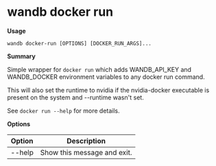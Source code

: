 # wandb docker run

**Usage**

`wandb docker-run [OPTIONS] [DOCKER_RUN_ARGS]...`

**Summary**

Simple wrapper for `docker run` which adds WANDB_API_KEY and WANDB_DOCKER environment variables to any docker run command.

This will also set the runtime to nvidia if the nvidia-docker executable is present on the system and --runtime wasn't set.

See `docker run --help` for more details.

**Options**

| **Option** | **Description**             |
| ---------- | --------------------------- |
| --help     | Show this message and exit. |
